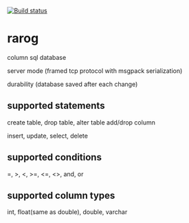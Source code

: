 [![Build status](https://ci.appveyor.com/api/projects/status/c040s6utdqj5fkj7?svg=true)](https://ci.appveyor.com/project/neyrox/rarog)
# rarog
column sql database

server mode (framed tcp protocol with msgpack serialization)

durability (database saved after each change)

## supported statements
create table, drop table, alter table add/drop column

insert, update, select, delete

## supported conditions
=, >, <, >=, <=, <>, and, or

## supported column types
int, float(same as double), double, varchar
